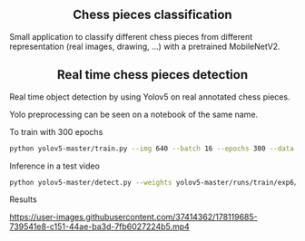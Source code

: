 ## <div align="center">Chess pieces classification</div>

Small application to classify different chess pieces from different representation (real images, drawing, ...) with a pretrained MobileNetV2.

## <div align="center">Real time chess pieces detection</div>
 
Real time object detection by using Yolov5 on real annotated chess pieces.

Yolo preprocessing can be seen on a notebook of the same name.

To train with 300 epochs

```bash
python yolov5-master/train.py --img 640 --batch 16 --epochs 300 --data chess.yaml --weights yolov5s.pt
```

Inference in a test video

```bash
python yolov5-master/detect.py --weights yolov5-master/runs/train/exp6/weights/best.pt --source Dataset/detection/test_videos/video2.mp4
```

Results


https://user-images.githubusercontent.com/37414362/178119685-739541e8-c151-44ae-ba3d-7fb6027224b5.mp4

